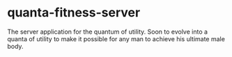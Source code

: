 # quanta-fitness-server
The server application for the quantum of utility. Soon to evolve into a quanta of utility to make it possible for any man to achieve his ultimate male body.
